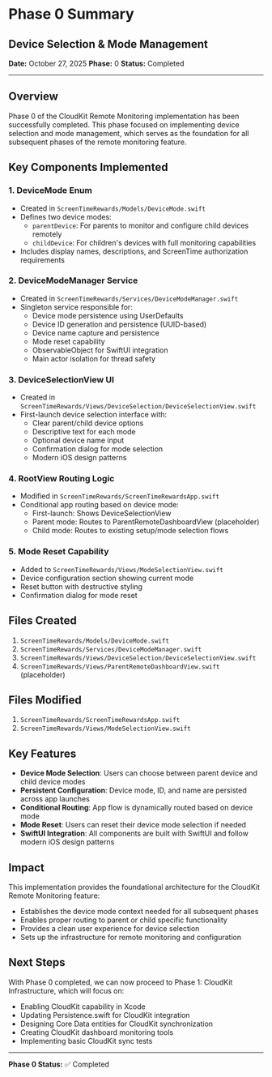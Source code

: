 # Phase 0 Summary
## Device Selection & Mode Management

**Date:** October 27, 2025
**Phase:** 0
**Status:** Completed

---

## Overview

Phase 0 of the CloudKit Remote Monitoring implementation has been successfully completed. This phase focused on implementing device selection and mode management, which serves as the foundation for all subsequent phases of the remote monitoring feature.

## Key Components Implemented

### 1. DeviceMode Enum
- Created in `ScreenTimeRewards/Models/DeviceMode.swift`
- Defines two device modes:
  - `parentDevice`: For parents to monitor and configure child devices remotely
  - `childDevice`: For children's devices with full monitoring capabilities
- Includes display names, descriptions, and ScreenTime authorization requirements

### 2. DeviceModeManager Service
- Created in `ScreenTimeRewards/Services/DeviceModeManager.swift`
- Singleton service responsible for:
  - Device mode persistence using UserDefaults
  - Device ID generation and persistence (UUID-based)
  - Device name capture and persistence
  - Mode reset capability
  - ObservableObject for SwiftUI integration
  - Main actor isolation for thread safety

### 3. DeviceSelectionView UI
- Created in `ScreenTimeRewards/Views/DeviceSelection/DeviceSelectionView.swift`
- First-launch device selection interface with:
  - Clear parent/child device options
  - Descriptive text for each mode
  - Optional device name input
  - Confirmation dialog for mode selection
  - Modern iOS design patterns

### 4. RootView Routing Logic
- Modified in `ScreenTimeRewards/ScreenTimeRewardsApp.swift`
- Conditional app routing based on device mode:
  - First-launch: Shows DeviceSelectionView
  - Parent mode: Routes to ParentRemoteDashboardView (placeholder)
  - Child mode: Routes to existing setup/mode selection flows

### 5. Mode Reset Capability
- Added to `ScreenTimeRewards/Views/ModeSelectionView.swift`
- Device configuration section showing current mode
- Reset button with destructive styling
- Confirmation dialog for mode reset

## Files Created

1. `ScreenTimeRewards/Models/DeviceMode.swift`
2. `ScreenTimeRewards/Services/DeviceModeManager.swift`
3. `ScreenTimeRewards/Views/DeviceSelection/DeviceSelectionView.swift`
4. `ScreenTimeRewards/Views/ParentRemoteDashboardView.swift` (placeholder)

## Files Modified

1. `ScreenTimeRewards/ScreenTimeRewardsApp.swift`
2. `ScreenTimeRewards/Views/ModeSelectionView.swift`

## Key Features

- **Device Mode Selection**: Users can choose between parent device and child device modes
- **Persistent Configuration**: Device mode, ID, and name are persisted across app launches
- **Conditional Routing**: App flow is dynamically routed based on device mode
- **Mode Reset**: Users can reset their device mode selection if needed
- **SwiftUI Integration**: All components are built with SwiftUI and follow modern iOS design patterns

## Impact

This implementation provides the foundational architecture for the CloudKit Remote Monitoring feature:
- Establishes the device mode context needed for all subsequent phases
- Enables proper routing to parent or child specific functionality
- Provides a clean user experience for device selection
- Sets up the infrastructure for remote monitoring and configuration

## Next Steps

With Phase 0 completed, we can now proceed to Phase 1: CloudKit Infrastructure, which will focus on:
- Enabling CloudKit capability in Xcode
- Updating Persistence.swift for CloudKit integration
- Designing Core Data entities for CloudKit synchronization
- Creating CloudKit dashboard monitoring tools
- Implementing basic CloudKit sync tests

---
**Phase 0 Status:** ✅ Completed
